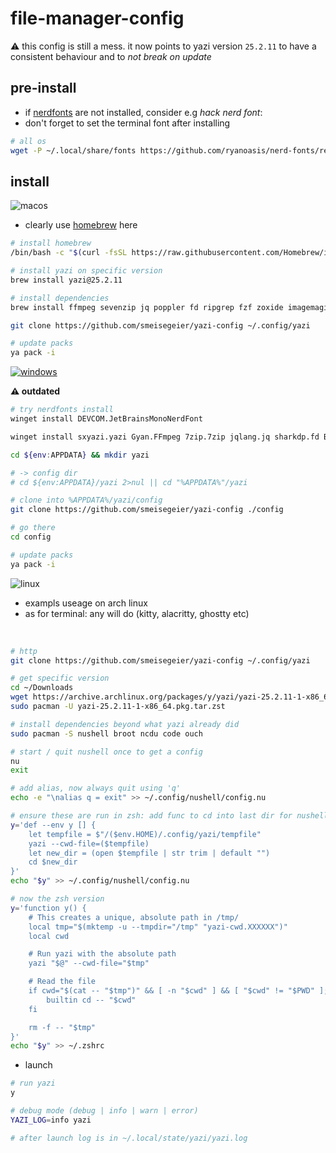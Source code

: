 # file-manager-config

⚠️ this config is still a mess. it now points to yazi version `25.2.11` to have a consistent behaviour and to _not break on update_

## pre-install

- if [nerdfonts](https://www.nerdfonts.com) are not installed, consider e.g _hack nerd font_:
- don't forget to set the terminal font after installing

```bash
# all os
wget -P ~/.local/share/fonts https://github.com/ryanoasis/nerd-fonts/releases/download/v3.2.1/Hack.zip && cd ~/.local/share/fonts && unzip Hack.zip && rm Hack.zip && fc-cache -fv
```

## install

![macos](https://img.shields.io/badge/macOS-blue?logo=apple&logoColor=white&labelColor=grey)

- clearly use [homebrew](https://brew.sh) here

```bash
# install homebrew
/bin/bash -c "$(curl -fsSL https://raw.githubusercontent.com/Homebrew/install/HEAD/install.sh)"
```

```bash
# install yazi on specific version
brew install yazi@25.2.11

# install dependencies
brew install ffmpeg sevenzip jq poppler fd ripgrep fzf zoxide imagemagick broot nushell vscode ouch ncdu

git clone https://github.com/smeisegeier/yazi-config ~/.config/yazi

# update packs
ya pack -i

```
<!-- install yazi packages from toml -->

[![windows](https://badgen.net/badge/icon/windows?icon=windows&label)](https://microsoft.com/windows/)

**⚠️ outdated**

```bash
# try nerdfonts install
winget install DEVCOM.JetBrainsMonoNerdFont

winget install sxyazi.yazi Gyan.FFmpeg 7zip.7zip jqlang.jq sharkdp.fd BurntSushi.ripgrep.MSVC junegunn.fzf ajeetdsouza.zoxide ImageMagick.ImageMagick

cd ${env:APPDATA} && mkdir yazi 

# -> config dir
# cd ${env:APPDATA}/yazi 2>nul || cd "%APPDATA%"/yazi

# clone into %APPDATA%/yazi/config
git clone https://github.com/smeisegeier/yazi-config ./config

# go there
cd config

# update packs
ya pack -i
```

![linux](https://img.shields.io/badge/Linux-blue?logo=linux&labelColor=grey)

- exampls useage on arch linux
- as for terminal: any will do (kitty, alacritty, ghostty etc)

<br>

<!-- <br>

- make script executable

```bash
chmod 755 scripts/install_linux.sh
```

<br>

- run install script

```bash
./scripts/install_linux.sh

git clone https://github.com/yazi-rs/flavors.git ~/.config/yazi/flavors

# update packs
ya pack -i
``` -->

```bash
# http
git clone https://github.com/smeisegeier/yazi-config ~/.config/yazi

# get specific version
cd ~/Downloads
wget https://archive.archlinux.org/packages/y/yazi/yazi-25.2.11-1-x86_64.pkg.tar.zst
sudo pacman -U yazi-25.2.11-1-x86_64.pkg.tar.zst

# install dependencies beyond what yazi already did
sudo pacman -S nushell broot ncdu code ouch

# start / quit nushell once to get a config
nu
exit

# add alias, now always quit using 'q'
echo -e "\nalias q = exit" >> ~/.config/nushell/config.nu

# ensure these are run in zsh: add func to cd into last dir for nushell
y='def --env y [] {
    let tempfile = $"/($env.HOME)/.config/yazi/tempfile"
    yazi --cwd-file=($tempfile)
    let new_dir = (open $tempfile | str trim | default "")
    cd $new_dir
}'
echo "$y" >> ~/.config/nushell/config.nu

# now the zsh version
y='function y() {
    # This creates a unique, absolute path in /tmp/
    local tmp="$(mktemp -u --tmpdir="/tmp" "yazi-cwd.XXXXXX")"
    local cwd

    # Run yazi with the absolute path
    yazi "$@" --cwd-file="$tmp"

    # Read the file
    if cwd="$(cat -- "$tmp")" && [ -n "$cwd" ] && [ "$cwd" != "$PWD" ]; then
        builtin cd -- "$cwd"
    fi

    rm -f -- "$tmp"
}'
echo "$y" >> ~/.zshrc

```

- launch

```bash
# run yazi
y

# debug mode (debug | info | warn | error)
YAZI_LOG=info yazi

# after launch log is in ~/.local/state/yazi/yazi.log
```
